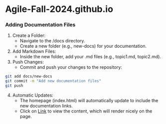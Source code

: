 # Agile-Fall-2024.github.io

### Adding Documentation Files
1.	Create a Folder:
    - Navigate to the /docs directory.
    - Create a new folder (e.g., new-docs) for your documentation.
2.	Add Markdown Files:
	- Inside the new folder, add your .md files (e.g., topic1.md, topic2.md).
3.	Push Changes:
	- Commit and push your changes to the repository:
```bash
git add docs/new-docs
git commit -m "Add new documentation files"
git push
```
4. Automatic Updates:
	- The homepage (index.html) will automatically update to include the new documentation links.
	- Click on [Link](Agile-Fall-2024.github.io) to view the content, which will render nicely on the page.
